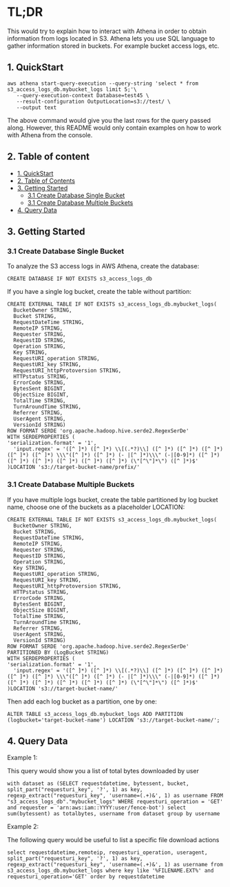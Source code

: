 # TL;DR

This would try to explain how to interact with Athena in order to obtain information from logs located in S3. Athena lets you use SQL language to gather information stored in buckets. For example bucket access logs, etc.

## 1. QuickStart

```
aws athena start-query-execution --query-string 'select * from s3_access_logs_db.mybucket_logs limit 5;'\
   --query-execution-context Database=test45 \
   --result-configuration OutputLocation=s3://test/ \
   --output text
```

The above command would give you the last rows for the query passed along. However, this README would only contain examples on how to work with Athena from the console.


## 2. Table of content

- [1. QuickStart](#1-quickstart)
- [2. Table of Contents](#2-table-of-contents)
- [3. Getting Started](#3-getting-started)
  - [3.1 Create Database Single Bucket](#31-create-database-single-bucket)
  - [3.1 Create Database Multiple Buckets](#31-create-database-multiple-buckets)
- [4. Query Data](#4-query-data)



## 3. Getting Started


### 3.1 Create Database Single Bucket

To analyze the S3 access logs in AWS Athena, create the database:
```
CREATE DATABASE IF NOT EXISTS s3_access_logs_db
```

If you have a single log bucket, create the table without partition:
```
CREATE EXTERNAL TABLE IF NOT EXISTS s3_access_logs_db.mybucket_logs(
  BucketOwner STRING,
  Bucket STRING,
  RequestDateTime STRING,
  RemoteIP STRING,
  Requester STRING,
  RequestID STRING,
  Operation STRING,
  Key STRING,
  RequestURI_operation STRING,
  RequestURI_key STRING,
  RequestURI_httpProtoversion STRING,
  HTTPstatus STRING,
  ErrorCode STRING,
  BytesSent BIGINT,
  ObjectSize BIGINT,
  TotalTime STRING,
  TurnAroundTime STRING,
  Referrer STRING,
  UserAgent STRING,
  VersionId STRING)
ROW FORMAT SERDE 'org.apache.hadoop.hive.serde2.RegexSerDe'
WITH SERDEPROPERTIES (
'serialization.format' = '1',
  'input.regex' = '([^ ]*) ([^ ]*) \\[(.*?)\\] ([^ ]*) ([^ ]*) ([^ ]*) ([^ ]*) ([^ ]*) \\\"([^ ]*) ([^ ]*) (- |[^ ]*)\\\" (-|[0-9]*) ([^ ]*) ([^ ]*) ([^ ]*) ([^ ]*) ([^ ]*) ([^ ]*) (\"[^\"]*\") ([^ ]*)$'
)LOCATION 's3://target-bucket-name/prefix/'
```


### 3.1 Create Database Multiple Buckets

If you have multiple logs bucket, create the table partitioned by log bucket name, choose one of the buckets as a placeholder LOCATION:
```
CREATE EXTERNAL TABLE IF NOT EXISTS s3_access_logs_db.mybucket_logs(
  BucketOwner STRING,
  Bucket STRING,
  RequestDateTime STRING,
  RemoteIP STRING,
  Requester STRING,
  RequestID STRING,
  Operation STRING,
  Key STRING,
  RequestURI_operation STRING,
  RequestURI_key STRING,
  RequestURI_httpProtoversion STRING,
  HTTPstatus STRING,
  ErrorCode STRING,
  BytesSent BIGINT,
  ObjectSize BIGINT,
  TotalTime STRING,
  TurnAroundTime STRING,
  Referrer STRING,
  UserAgent STRING,
  VersionId STRING)
ROW FORMAT SERDE 'org.apache.hadoop.hive.serde2.RegexSerDe'
PARTITIONED BY (LogBucket STRING)
WITH SERDEPROPERTIES (
'serialization.format' = '1',
  'input.regex' = '([^ ]*) ([^ ]*) \\[(.*?)\\] ([^ ]*) ([^ ]*) ([^ ]*) ([^ ]*) ([^ ]*) \\\"([^ ]*) ([^ ]*) (- |[^ ]*)\\\" (-|[0-9]*) ([^ ]*) ([^ ]*) ([^ ]*) ([^ ]*) ([^ ]*) ([^ ]*) (\"[^\"]*\") ([^ ]*)$'
)LOCATION 's3://target-bucket-name/'

```
Then add each log bucket as a partition, one by one:
```
ALTER TABLE s3_access_logs_db.mybucket_logs ADD PARTITION
(logbucket='target-bucket-name') LOCATION 's3://target-bucket-name/';
```


## 4. Query Data

Example 1:

This query would show you a list of total bytes downloaded by user
```
with dataset as (SELECT requestdatetime, bytessent, bucket, split_part("requesturi_key", '?', 1) as key, regexp_extract("requesturi_key", 'username=(.+)&', 1) as username FROM "s3_access_logs_db"."mybucket_logs" WHERE requesturi_operation = 'GET' and requester = 'arn:aws:iam::YYYY:user/fence-bot') select sum(bytessent) as totalbytes, username from dataset group by username

```

Example 2:


The following query would be useful to list a specific file download actions
```
select requestdatetime,remoteip, requesturi_operation, useragent, split_part("requesturi_key", '?', 1) as key, regexp_extract("requesturi_key", 'username=(.+)&', 1) as username from s3_access_logs_db.mybucket_logs where key like '%FILENAME.EXT%' and requesturi_operation='GET' order by requestdatetime
```

